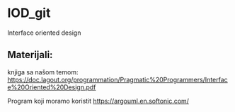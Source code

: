 # IOD_git
Interface oriented design

## Materijali:

knjiga sa našom temom:
https://doc.lagout.org/programmation/Pragmatic%20Programmers/Interface%20Oriented%20Design.pdf

Program koji moramo koristit
https://argouml.en.softonic.com/

